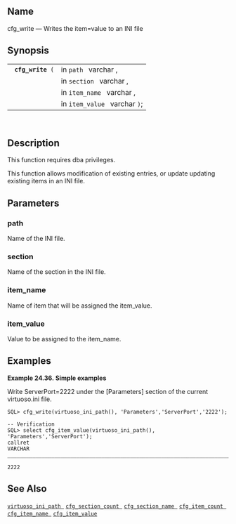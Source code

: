 <div>

<div>

</div>

<div>

## Name

cfg_write — Writes the item=value to an INI file

</div>

<div>

## Synopsis

<div>

|                        |                               |
|------------------------|-------------------------------|
| ` `**`cfg_write`**` (` | in `path ` varchar ,          |
|                        | in `section ` varchar ,       |
|                        | in `item_name ` varchar ,     |
|                        | in `item_value ` varchar `)`; |

<div>

 

</div>

</div>

</div>

<div>

## Description

This function requires dba privileges.

This function allows modification of existing entries, or update
updating existing items in an INI file.

</div>

<div>

## Parameters

<div>

### path

Name of the INI file.

</div>

<div>

### section

Name of the section in the INI file.

</div>

<div>

### item_name

Name of item that will be assigned the item_value.

</div>

<div>

### item_value

Value to be assigned to the item_name.

</div>

</div>

<div>

## Examples

<div>

**Example 24.36. Simple examples**

<div>

Write ServerPort=2222 under the \[Parameters\] section of the current
virtuoso.ini file.

``` screen
SQL> cfg_write(virtuoso_ini_path(), 'Parameters','ServerPort','2222');

-- Verification
SQL> select cfg_item_value(virtuoso_ini_path(), 'Parameters','ServerPort');
callret
VARCHAR
___________________________________________________________________________

2222
```

</div>

</div>

  

</div>

<div>

## See Also

<a href="fn_virtuoso_ini_path.html" class="link"
title="virtuoso_ini_path"><code
class="function">virtuoso_ini_path </code></a>
<a href="fn_cfg_section_count.html" class="link"
title="cfg_section_count"><code
class="function">cfg_section_count </code></a>
<a href="fn_cfg_section_name.html" class="link"
title="cfg_section_name"><code
class="function">cfg_section_name </code></a>
<a href="fn_cfg_item_count.html" class="link"
title="cfg_item_count"><code class="function">cfg_item_count </code></a>
<a href="fn_cfg_item_name.html" class="link" title="cfg_item_name"><code
class="function">cfg_item_name </code></a>
<a href="fn_cfg_item_value.html" class="link"
title="cfg_item_value"><code class="function">cfg_item_value </code></a>

</div>

</div>
